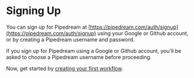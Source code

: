 # Signing Up

You can sign up for Pipedream at [https://pipedream.com/auth/signup](https://pipedream.com/auth/signup) using your Google or Github account, or by creating a Pipedream username and password.

If you sign up for Pipedream using a Google or Github account, you'll be asked to choose a Pipedream username before proceeding.

Now, get started by [creating your first workflow](/your-first-workflow/). 
